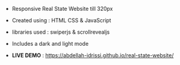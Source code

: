 + Responsive Real State Website till 320px
+ Created using : HTML CSS & JavaScript
+ libraries used : swiperjs & scrollrevealjs
+ Includes a dark and light mode

+ **LIVE DEMO** : https://abdellah-idrissi.github.io/real-state-website/
